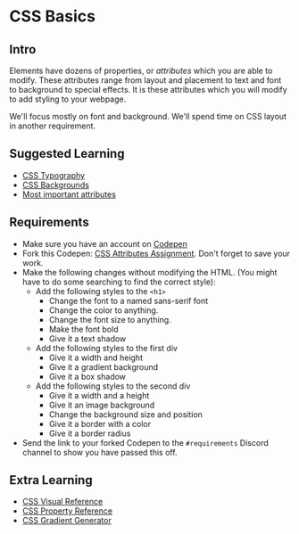 # CSS Basics

## Intro

Elements have dozens of properties, or _attributes_ which you are able to modify. These attributes range from layout and placement to text and font to background to special effects. It is these attributes which you will modify to add styling to your webpage.

We'll focus mostly on font and background. We'll spend time on CSS layout in another requirement.

## Suggested Learning

- [CSS Typography](http://learn.shayhowe.com/html-css/working-with-typography/)
- [CSS Backgrounds](http://learn.shayhowe.com/html-css/setting-backgrounds-and-gradients/)
- [Most important attributes](https://zellwk.com/blog/9-important-css-properties-you-must-know/)

## Requirements

- Make sure you have an account on [Codepen](https://codepen.io)
- Fork this Codepen: [CSS Attributes Assignment](https://codepen.io/alexanderson1993/pen/qXdqXa?editors=1100). Don't forget to save your work.
- Make the following changes without modifying the HTML. (You might have to do some searching to find the correct style):
  - Add the following styles to the `<h1>`
    - Change the font to a named sans-serif font
    - Change the color to anything.
    - Change the font size to anything.
    - Make the font bold
    - Give it a text shadow
  - Add the following styles to the first div
    - Give it a width and height
    - Give it a gradient background
    - Give it a box shadow
  - Add the following styles to the second div
    - Give it a width and a height
    - Give it an image background 
    - Change the background size and position
    - Give it a border with a color
    - Give it a border radius
- Send the link to your forked Codepen to the `#requirements` Discord channel to show you have passed this off.

## Extra Learning

- [CSS Visual Reference](https://tympanus.net/codrops/css_reference/background/)
- [CSS Property Reference](https://www.w3schools.com/cssref/)
- [CSS Gradient Generator](http://www.colorzilla.com/gradient-editor/)
